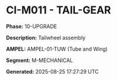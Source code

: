 # CI-M011 - TAIL-GEAR

**Phase:** 10-UPGRADE

**Description:** Tailwheel assembly

**AMPEL:** AMPEL-01-TUW (Tube and Wing)

**Segment:** M-MECHANICAL

**Generated:** 2025-08-25 17:27:29 UTC
